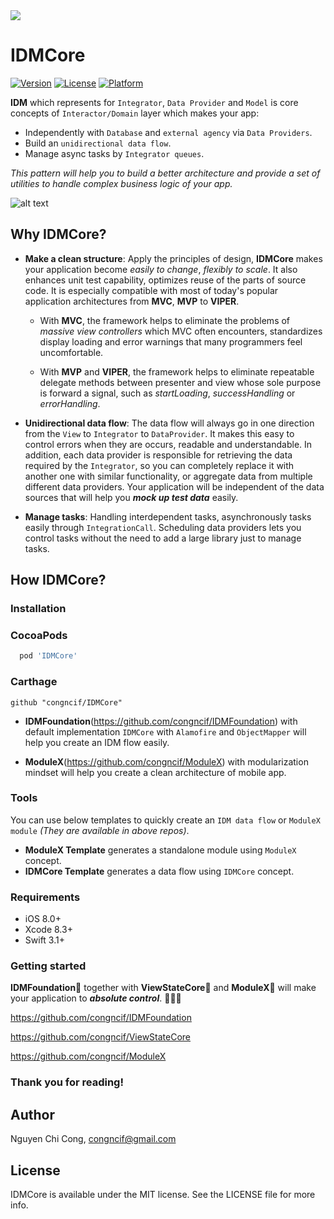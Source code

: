 <img src="https://i.imgur.com/1z4dxIM.png"/>

# IDMCore

[![Version](https://img.shields.io/cocoapods/v/IDMCore.svg?style=flat)](http://cocoapods.org/pods/IDMCore)
[![License](https://img.shields.io/cocoapods/l/IDMCore.svg?style=flat)](http://cocoapods.org/pods/IDMCore)
[![Platform](https://img.shields.io/cocoapods/p/IDMCore.svg?style=flat)](http://cocoapods.org/pods/IDMCore)

**IDM** which represents for `Integrator`, `Data Provider` and `Model` is core concepts of `Interactor/Domain` layer which makes your app:

* Independently with `Database` and `external agency` via `Data Providers`.
* Build an `unidirectional data flow`.
* Manage async tasks by `Integrator queues`. 

*This pattern will help you to build a better architecture and provide a set of utilities to handle complex business logic of your app.*

![alt text](https://i.imgur.com/cOVvHbu.jpg)

## Why IDMCore?

- **Make a clean structure**: Apply the principles of design, **IDMCore** makes your application become *easily to change*, *flexibly to scale*. It also enhances unit test capability, optimizes reuse of the parts of source code. It is especially compatible with most of today's popular application architectures from **MVC**, **MVP** to **VIPER**.

  * With **MVC**, the framework helps to eliminate the problems of *massive view controllers* which MVC often encounters, standardizes display loading and error warnings that many programmers feel uncomfortable.

  * With **MVP** and **VIPER**, the framework helps to eliminate repeatable delegate methods between presenter and view whose sole purpose is forward a signal, such as *startLoading*, *successHandling* or *errorHandling*.

- **Unidirectional data flow**: The data flow will always go in one direction from the `View` to `Integrator` to `DataProvider`. It makes this easy to control errors when they are occurs, readable and understandable. In addition, each data provider is responsible for retrieving the data required by the `Integrator`, so you can completely replace it with another one with similar functionality, or aggregate data from multiple different data providers. Your application will be independent of the data sources that will help you ***mock up test data*** easily.

- **Manage tasks**: Handling interdependent tasks, asynchronously tasks easily through `IntegrationCall`. Scheduling data providers lets you control tasks without the need to add a large library just to manage tasks.

## How IDMCore?

### Installation

### CocoaPods

```ruby
  pod 'IDMCore'
```

### Carthage

```
github "congncif/IDMCore"
```

* **IDMFoundation**(https://github.com/congncif/IDMFoundation) with default implementation `IDMCore` with `Alamofire` and `ObjectMapper` will help you create an IDM flow easily.

* **ModuleX**(https://github.com/congncif/ModuleX) with modularization mindset will help you create a clean architecture of mobile app.

### Tools

You can use below templates to quickly create an `IDM data flow` or `ModuleX module` *(They are available in above repos)*.

* **ModuleX Template** generates a standalone module using `ModuleX` concept.
* **IDMCore Template** generates a data flow using `IDMCore` concept.

### Requirements

- iOS 8.0+
- Xcode 8.3+
- Swift 3.1+

### Getting started

**IDMFoundation**🐴 together with **ViewStateCore**🐥 and **ModuleX**🐶 will make your application to ***absolute control***. 💪💪💪

https://github.com/congncif/IDMFoundation

https://github.com/congncif/ViewStateCore

https://github.com/congncif/ModuleX

### Thank you for reading!

## Author

Nguyen Chi Cong, congncif@gmail.com

## License

IDMCore is available under the MIT license. See the LICENSE file for more info.
